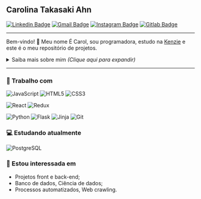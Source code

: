 ## Carolina Takasaki Ahn

[![Linkedin Badge](https://img.shields.io/badge/-LinkedIn-blue?style=flat-square&logo=Linkedin&logoColor=white&link=https://www.linkedin.com/in/carolina-ahn/)](https://www.linkedin.com/in/carolina-ahn/)
[![Gmail Badge](https://img.shields.io/badge/-Email-c14438?style=flat-square&logo=Gmail&logoColor=white&link=mailto:ahncarolina@gmail.com)](mailto:ahncarolina@gmail.com)
[![Instagram Badge](https://img.shields.io/badge/-Instagram-CD328E?style=flat-square&logo=Instagram&logoColor=white&link=https://www.instagram.com/carolahn)](https://www.instagram.com/carolahn/)
[![Gitlab Badge](https://img.shields.io/badge/-GitLab-292961?style=flat-square&logo=gitlab&logoColor=white&xml?url=https://simpleicons.org/icons/gitlab.svg)](https://gitlab.com/ahncarolina)

---

Bem-vindo! 👋 Meu nome É Carol, sou programadora, estudo na [Kenzie](https://kenzie.com.br/) e este é o meu repositório de projetos.

<details>
<summary> Saiba mais sobre mim <i>(Clique aqui para expandir)</i> </summary>

### 📖 Sobre mim

Sou engenheira eletricista (UFSC - 2013), trabalhei na área de eficiência energética para a indústria e, atualmente, atuo na área de programação.

Estou realizando um curso de desenvolvimento fullstack na [Kenzie](https://kenzie.com.br/), que será concluído em abril de 2021.

Pretendo me aprofundar em desenvolvimento web e na área de ciência de dados.

Como hobbies, gosto de ler, assistir a seriados, cozinhar e treinar :muscle: .

</details>

---

### 💼 Trabalho com

![JavaScript](https://img.shields.io/badge/-JavaScript-efd81d?style=flat-square&logo=javascript&logoColor=fff)
![HTML5](https://img.shields.io/badge/-HTML5-E34F26?style=flat-square&logo=html5&logoColor=white)
![CSS3](https://img.shields.io/badge/-CSS3-549FDE?style=flat-square&logo=css3&logoColor=white)

![React](https://img.shields.io/badge/-React-17B6E7?style=flat-square&logo=React&logoColor=white)
![Redux](https://img.shields.io/badge/-Redux-7248B6?style=flat-square&logo=Redux&logoColor=white)

![Python](https://img.shields.io/badge/-Python-3776AB?style=flat-square&logo=python&logoColor=fff)
![Flask](https://img.shields.io/badge/-Flask-000000?style=flat-square&logo=flask&logoColor=white)
![Jinja](https://img.shields.io/badge/-Jinja-B41717?style=flat-square&logo=jinja&logoColor=white)
![Git](https://img.shields.io/badge/-Git-F54D27?style=flat-square&logo=git&logoColor=white)

### 💻 Estudando atualmente

![PostgreSQL](https://img.shields.io/badge/-PostgreSQL-336790?style=flat-square&logo=PostgreSQL&logoColor=white)

### 👀 Estou interessada em

- Projetos front e back-end;
- Banco de dados, Ciência de dados;
- Processos automatizados, Web crawling.
